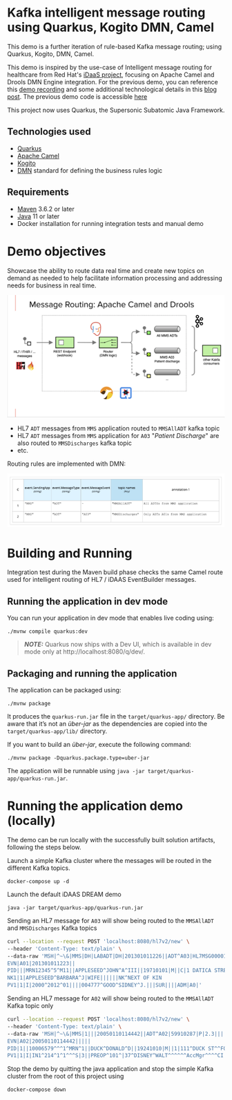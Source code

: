# Kafka intelligent message routing using Quarkus, Kogito DMN, Camel

This demo is a further iteration of rule-based Kafka message routing; using Quarkus, Kogito, DMN, Camel.

This demo is inspired by the use-case of Intelligent message routing for healthcare from Red Hat's [iDaaS project](https://connectedhealth-idaas.io), focusing on Apache Camel and Drools DMN Engine integration.
For the previous demo, you can reference this [demo recording](https://www.youtube.com/watch?v=tNe6QU1Yq8U) and some additional technological details in this [blog post](https://blog.kie.org/2021/06/intelligent-kafka-message-routing-using-drools-dmn-engine-and-apache-camel.html). The previous demo code is accessible [here]()

This project now uses Quarkus, the Supersonic Subatomic Java Framework.

## Technologies used

- [Quarkus](https://quarkus.io)
- [Apache Camel](https://camel.apache.org) 
- [Kogito](https://kogito.kie.org)
- [DMN](https://drools.org/learn/dmn.html) standard for defining the business rules logic

## Requirements

- [Maven](https://maven.apache.org/) 3.6.2 or later
- [Java](https://openjdk.java.net/install/) 11 or later 
- Docker installation for running integration tests and manual demo

# Demo objectives

Showcase the ability to route data real time and create new topics on demand as needed to help facilitate information processing and addressing needs for business in real time.

![DMN decision table](Screenshot-EIP-diagram.png)

- HL7 `ADT` messages from `MMS` application routed to `MMSAllADT` kafka topic
- HL7 `ADT` messages from `MMS` application for `A03` "_Patient Discharge_" are also routed to `MMSDischarges` kafka topic
- etc.

Routing rules are implemented with DMN:

![DMN decision table](Screenshot-DMN-decision-table.png)

# Building and Running

Integration test during the Maven build phase checks the same Camel route used for intelligent routing of HL7 / iDAAS EventBuilder messages.

## Running the application in dev mode

You can run your application in dev mode that enables live coding using:
```shell script
./mvnw compile quarkus:dev
```

> **_NOTE:_**  Quarkus now ships with a Dev UI, which is available in dev mode only at http://localhost:8080/q/dev/.

## Packaging and running the application

The application can be packaged using:
```shell script
./mvnw package
```
It produces the `quarkus-run.jar` file in the `target/quarkus-app/` directory.
Be aware that it’s not an _über-jar_ as the dependencies are copied into the `target/quarkus-app/lib/` directory.

If you want to build an _über-jar_, execute the following command:
```shell script
./mvnw package -Dquarkus.package.type=uber-jar
```

The application will be runnable using `java -jar target/quarkus-app/quarkus-run.jar`.

# Running the application demo (locally)

The demo can be run locally with the successfully built solution artifacts, following the steps below.

Launch a simple Kafka cluster where the messages will be routed in the different Kafka topics.

```
docker-compose up -d
```

Launch the default iDAAS DREAM demo

```
java -jar target/quarkus-app/quarkus-run.jar
```

Sending an HL7 message for `A03` will show being routed to the `MMSAllADT` and `MMSDischarges` Kafka topics

```sh
curl --location --request POST 'localhost:8080/hl7v2/new' \
--header 'Content-Type: text/plain' \
--data-raw 'MSH|^~\&|MMS|DH|LABADT|DH|201301011226||ADT^A03|HL7MSG00001|P|2.3|
EVN|A01|201301011223||
PID|||MRN12345^5^M11||APPLESEED^JOHN^A^III||19710101|M||C|1 DATICA STREET^^MADISON^WI^53005-1020|GL|(414)379-1212|(414)271-3434||S||MRN12345001^2^M10|123456789|987654^NC|
NK1|1|APPLESEED^BARBARA^J|WIFE||||||NK^NEXT OF KIN
PV1|1|I|2000^2012^01||||004777^GOOD^SIDNEY^J.|||SUR||||ADM|A0|'
```

Sending an HL7 message for `A02` will show being routed to the `MMSAllADT` Kafka topic only

```sh
curl --location --request POST 'localhost:8080/hl7v2/new' \
--header 'Content-Type: text/plain' \
--data-raw 'MSH|^~\&|MMS|1|||20050110114442||ADT^A02|59910287|P|2.3|||
EVN|A02|20050110114442|||||
PID|1||10006579^^^1^MRN^1||DUCK^DONALD^D||19241010|M||1|111^DUCK ST^^FOWL^CA^999990000^^M|1|8885551212|8885551212|1|2||40007716^^^AccMgr^VN^1|123121234|||||||||||NO
PV1|1|I|IN1^214^1^1^^^S|3||PREOP^101^|37^DISNEY^WALT^^^^^^AccMgr^^^^CI|||01||||1|||37^DISNEY^WALT^^^^^^AccMgr^^^^CI|2|40007716^^^AccMgr^VN|4|||||||||||||||||||1||I|||20050110045253||||||'
```

Stop the demo by quitting the java application and stop the simple Kafka cluster from the root of this project using

```
docker-compose down
```


<!-- ## Creating a native executable

You can create a native executable using: 
```shell script
./mvnw package -Pnative
```

Or, if you don't have GraalVM installed, you can run the native executable build in a container using: 
```shell script
./mvnw package -Pnative -Dquarkus.native.container-build=true
```

You can then execute your native executable with: `./target/code-with-quarkus-1.0.0-SNAPSHOT-runner`

If you want to learn more about building native executables, please consult https://quarkus.io/guides/maven-tooling.html.

## Provided Code

### RESTEasy JAX-RS

Easily start your RESTful Web Services

[Related guide section...](https://quarkus.io/guides/getting-started#the-jax-rs-resources) -->
